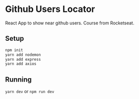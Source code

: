 # Github Users Locator

React App to show near github users.
Course from Rocketseat.

## Setup

```sh
npm init
yarn add nodemon
yarn add express
yarn add axios
```

## Running

`yarn dev` or `npm run dev`
